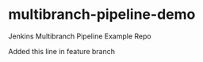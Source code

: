 # multibranch-pipeline-demo
Jenkins Multibranch Pipeline Example Repo 

Added this line in feature branch
